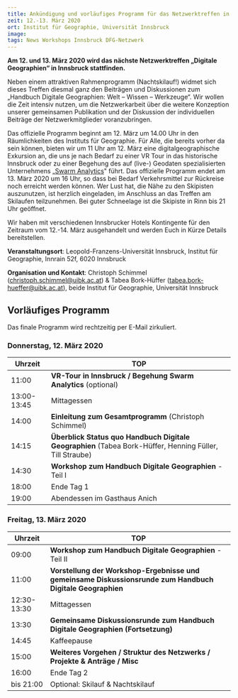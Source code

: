```yaml
---
title: Ankündigung und vorläufiges Programm für das Netzwerktreffen in Innsbruck
zeit: 12.-13. März 2020
ort: Institut für Geographie, Universität Innsbruck
image: 
tags: News Workshops Innsbruck DFG-Netzwerk
---
```


**Am 12. und 13. März 2020 wird das nächste Netzwerktreffen „Digitale Geographien“ in Innsbruck stattfinden.**

Neben einem attraktiven Rahmenprogramm (Nachtskilauf!) widmet sich dieses Treffen diesmal ganz den Beiträgen und Diskussionen zum „Handbuch Digitale Geographien: Welt – Wissen – Werkzeuge“. Wir wollen die Zeit intensiv nutzen, um die Netzwerkarbeit über die weitere Konzeption unserer gemeinsamen Publikation und der Diskussion der individuellen Beiträge der Netzwerkmitglieder voranzubringen.

Das offizielle Programm beginnt am 12. März um 14.00 Uhr in den Räumlichkeiten des Instituts für Geographie. Für Alle, die bereits vorher da sein können, bieten wir um 11 Uhr am 12. März eine digitalgeographische Exkursion an, die uns je nach Bedarf zu einer VR Tour in das historische Innsbruck oder zu einer Begehung des auf (live-) Geodaten spezialisierten Unternehmens „[Swarm Analytics](https://www.swarm-analytics.com/)" führt. Das offizielle Programm endet am 13. März 2020 um 16 Uhr, so dass bei Bedarf Verkehrsmittel zur Rückreise noch erreicht werden können. Wer Lust hat, die Nähe zu den Skipisten auszunutzen, ist herzlich eingeladen, im Anschluss an das Treffen am Skilaufen teilzunehmen. Bei guter Schneelage ist die Skipiste in Rinn bis 21 Uhr geöffnet.

Wir haben mit verschiedenen Innsbrucker Hotels Kontingente für den Zeitraum vom 12.-14. März ausgehandelt und werden Euch in Kürze Details bereitstellen.

**Veranstaltungsort**: Leopold-Franzens-Universität Innsbruck, Institut für Geographie, Innrain 52f, 6020 Innsbruck

**Organisation und Kontakt**: Christoph Schimmel ([christoph.schimmel@uibk.ac.at](mailto:christoph.schimmel@uibk.ac.at)) & Tabea Bork-Hüffer ([tabea.bork-hueffer@uibk.ac.at](mailto:tabea.bork-hueffer@uibk.ac.at)), beide Institut für Geographie, Universität Innsbruck

## Vorläufiges Programm

Das finale Programm wird rechtzeitig per E-Mail zirkuliert.

### Donnerstag, 12. März 2020

**Uhrzeit**|**TOP**
-----------|----------
11:00|**VR-Tour in Innsbruck / Begehung Swarm Analytics** (optional)
13:00-13:45|Mittagessen
14:00|**Einleitung zum Gesamtprogramm** (Christoph Schimmel)
14:15|**Überblick Status quo Handbuch Digitale Geographien** (Tabea Bork-Hüffer, Henning Füller, Till Straube)
14:30|**Workshop zum Handbuch Digitale Geographien** - Teil I
18:00|Ende Tag 1
19:00|Abendessen im Gasthaus Anich

### Freitag, 13. März 2020

**Uhrzeit**|**TOP**
-----------|----------
09:00|**Workshop zum Handbuch Digitale Geographien** - Teil II
11:00|**Vorstellung der Workshop-Ergebnisse und gemeinsame Diskussionsrunde zum Handbuch Digitale Geographien**
12:30-13:30|Mittagessen
13:30|**Gemeinsame Diskussionsrunde zum Handbuch Digitale Geographien (Fortsetzung)**
14:45|Kaffeepause
15:00|**Weiteres Vorgehen / Struktur des Netzwerks / Projekte & Anträge / Misc**
16:00|Ende Tag 2
bis 21:00|Optional: Skilauf & Nachtskilauf
